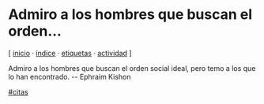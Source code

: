 # Admiro a los hombres que buscan el orden...
[ [inicio](https://github.com/jucardus/jucardus.github.io/blob/main/index.md) · [índice](https://github.com/jucardus/jucardus.github.io/blob/main/indice.md) · [etiquetas](https://github.com/jucardus/jucardus.github.io/blob/main/etiquetas.md) · [actividad](https://github.com/jucardus/jucardus.github.io/blob/main/actividad.md) ]

Admiro a los hombres que buscan el orden social ideal, pero temo a los que lo han encontrado. -- Ephraim Kishon

[#citas](https://github.com/jucardus/jucardus.github.io/blob/main/c/i/citas.md)
